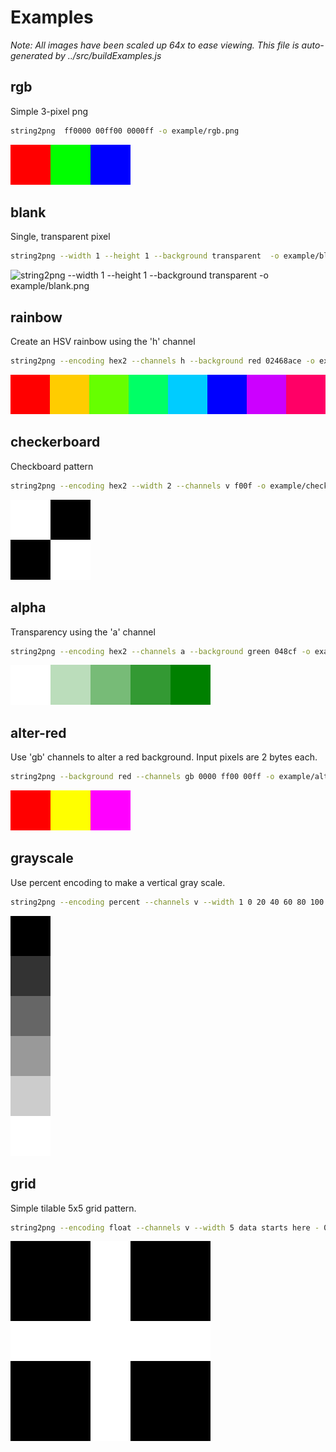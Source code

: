 # Examples

*Note: All images have been scaled up 64x to ease viewing. This file is
auto-generated by ../src/buildExamples.js*
## rgb

Simple 3-pixel png
``` sh
string2png  ff0000 00ff00 0000ff -o example/rgb.png
```
![string2png  ff0000 00ff00 0000ff -o example/rgb.png](rgb-enlarged.png)


## blank

Single, transparent pixel
``` sh
string2png --width 1 --height 1 --background transparent  -o example/blank.png
```
![string2png --width 1 --height 1 --background transparent  -o example/blank.png](blank-enlarged.png)


## rainbow

Create an HSV rainbow using the 'h' channel
``` sh
string2png --encoding hex2 --channels h --background red 02468ace -o example/rainbow.png
```
![string2png --encoding hex2 --channels h --background red 02468ace -o example/rainbow.png](rainbow-enlarged.png)


## checkerboard

Checkboard pattern
``` sh
string2png --encoding hex2 --width 2 --channels v f00f -o example/checkerboard.png
```
![string2png --encoding hex2 --width 2 --channels v f00f -o example/checkerboard.png](checkerboard-enlarged.png)


## alpha

Transparency using the 'a' channel
``` sh
string2png --encoding hex2 --channels a --background green 048cf -o example/alpha.png
```
![string2png --encoding hex2 --channels a --background green 048cf -o example/alpha.png](alpha-enlarged.png)


## alter-red

Use 'gb' channels to alter a red background. Input pixels are 2 bytes each.
``` sh
string2png --background red --channels gb 0000 ff00 00ff -o example/alter-red.png
```
![string2png --background red --channels gb 0000 ff00 00ff -o example/alter-red.png](alter-red-enlarged.png)


## grayscale

Use percent encoding to make a vertical gray scale.
``` sh
string2png --encoding percent --channels v --width 1 0 20 40 60 80 100 -o example/grayscale.png
```
![string2png --encoding percent --channels v --width 1 0 20 40 60 80 100 -o example/grayscale.png](grayscale-enlarged.png)


## grid

Simple tilable 5x5 grid pattern.
``` sh
string2png --encoding float --channels v --width 5 data starts here - 0 0 1 0 0  0 0 1 0 0  1 1 1 1 1  0 0 1 0 0  0 0 1 0 0 -o example/grid.png
```
![string2png --encoding float --channels v --width 5 data starts here - 0 0 1 0 0  0 0 1 0 0  1 1 1 1 1  0 0 1 0 0  0 0 1 0 0 -o example/grid.png](grid-enlarged.png)
